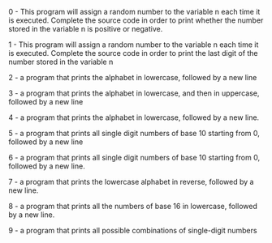 0 - This program will assign a random number to the variable n each time it is executed. Complete the source code in order to print whether the number stored in the variable n is positive or negative.

1 - This program will assign a random number to the variable n each time it is executed. Complete the source code in order to print the last digit of the number stored in the variable n

2 - a program that prints the alphabet in lowercase, followed by a new line

3 - a program that prints the alphabet in lowercase, and then in uppercase, followed by a new line

4 - a program that prints the alphabet in lowercase, followed by a new line.

5 - a program that prints all single digit numbers of base 10 starting from 0, followed by a new line

6 - a program that prints all single digit numbers of base 10 starting from 0, followed by a new line.

7 - a program that prints the lowercase alphabet in reverse, followed by a new line.

8 - a program that prints all the numbers of base 16 in lowercase, followed by a new line.

9 - a program that prints all possible combinations of single-digit numbers
